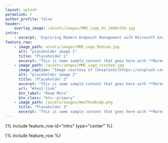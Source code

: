 ```yaml
---
layout: splash
permalink: /
author_profile: false
header:
    overlay_image: /assets/images/MME_Logo_Hz_1400x350.jpg
intro: 
    - excerpt: 'Exploring Modern Endpoint Management with Microsoft Endpoint Manager, Azure, and more.'
feature_row:
    - image_path: assets/images/MME_Logo_Medium.jpg
      alt: "placeholder image 1"
      title: "Placeholder 1"
      excerpt: "This is some sample content that goes here with **Markdown** formatting."
    - image_path: /assets/images/MME_Logo_stacked.jpg
      image_caption: "Image courtesy of [Unsplash](https://unsplash.com/)"
      alt: "placeholder image 2"
      title: "Placeholder 2"
      excerpt: "This is some sample content that goes here with **Markdown** formatting."
      url: "#test-link"
      btn_label: "Read More"
      btn_class: "btn--primary"
    - image_path: /assets/images/mmsThumbsUp.png
      title: "Placeholder 3"
      excerpt: "This is some sample content that goes here with **Markdown** formatting."
---
```


{% include feature_row id="intro" type="center" %}

{% include feature_row %}